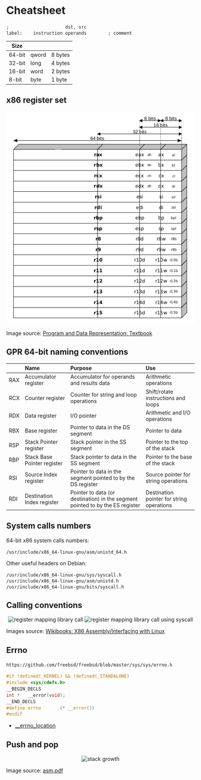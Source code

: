 # Cheatsheet

```
;                     dst, src
label:    instruction operands        ; comment
```

| Size   |       |         |
| ------ | ----- | ------- |
| 64-bit | qword | 8 bytes |
| 32-bit | long  | 4 bytes |
| 16-bit | word  | 2 bytes |
| 8-bit  | byte  | 1 byte  |

## x86 register set

<p align="center">
  <img src="assets/x86-register-set.png" alt="x86 register set" />
</p>

Image source: [Program and Data Representation: Textbook](https://uva-cs.github.io/pdr/book/)

## GPR 64-bit naming conventions

|     | Name                        | Purpose                                                                       | Use                                       |
| --- | :-------------------------- | :---------------------------------------------------------------------------- | :---------------------------------------- |
| RAX | Accumulator register        | Accumulator for operands and results data                                     | Arithmetic operations                     |
| RCX | Counter register            | Counter for string and loop operations                                        | Shift/rotate instructions and loops       |
| RDX | Data register               | I/O pointer                                                                   | Arithmetic and I/O operations             |
| RBX | Base register               | Pointer to data in the DS segment                                             | Pointer to data                           |
| RSP | Stack Pointer register      | Stack pointer in the SS segment                                               | Pointer to the top of the stack           |
| RBP | Stack Base Pointer register | Stack pointer to data in the SS segment                                       | Pointer to the base of the stack          |
| RSI | Source Index register       | Pointer to data in the segment pointed to by the DS register                  | Source pointer for string operations      |
| RDI | Destination Index register  | Pointer to data (or destination) in the segment pointed to by the ES register | Destination pointer for string operations |

## System calls numbers

64-bit x86 system calls numbers:

```
/usr/include/x86_64-linux-gnu/asm/unistd_64.h
```

Other useful headers on Debian:

```
/usr/include/x86_64-linux-gnu/sys/syscall.h
/usr/include/x86_64-linux-gnu/asm/unistd.h
/usr/include/x86_64-linux-gnu/bits/syscall.h
```

## Calling conventions

<p align="center">
  <img src="syscall-invocation.png" alt="register mapping library call" />
  <img src="call-invocation.png" alt="register mapping library call using syscall" />
</p>

Images source: [Wikibooks: X86 Assembly/Interfacing with Linux](https://en.wikibooks.org/wiki/X86_Assembly/Interfacing_with_Linux)

## Errno

`https://github.com/freebsd/freebsd/blob/master/sys/sys/errno.h`

```c
#if !defined(_KERNEL) && !defined(_STANDALONE)
#include <sys/cdefs.h>
__BEGIN_DECLS
int *	__error(void);
__END_DECLS
#define	errno		(* __error())
#endif
```

- [__errno_location](http://refspecs.linux-foundation.org/LSB_4.0.0/LSB-Core-generic/LSB-Core-generic/baselib---errno-location.html)

## Push and pop

<p align="center">
  <img src="stack-growth.png" alt="stack growth" />
</p>

Image source: [asm.pdf](https://markfloryan.github.io/pdr/slides/reiss/asm.pdf)
